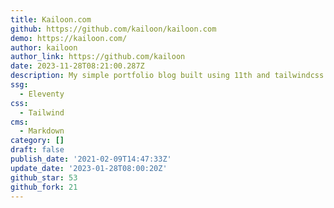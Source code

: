 ```yaml
---
title: Kailoon.com
github: https://github.com/kailoon/kailoon.com
demo: https://kailoon.com/
author: kailoon
author_link: https://github.com/kailoon
date: 2023-11-28T08:21:00.287Z
description: My simple portfolio blog built using 11th and tailwindcss.
ssg:
  - Eleventy
css:
  - Tailwind
cms:
  - Markdown
category: []
draft: false
publish_date: '2021-02-09T14:47:33Z'
update_date: '2023-01-28T08:00:20Z'
github_star: 53
github_fork: 21
---
```

